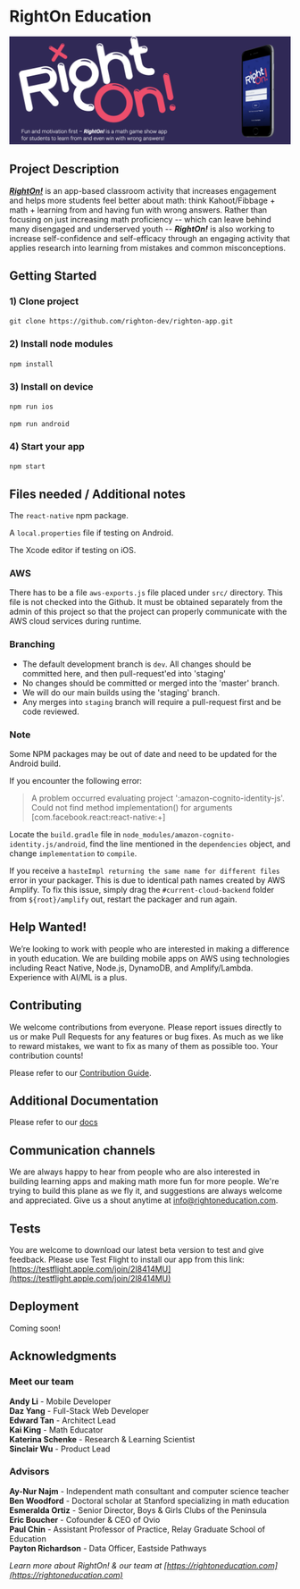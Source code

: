 # RightOn Education

[![](/assets/images/right_on_banner.png)](https://www.rightoneducation.com/)

## Project Description

[**_RightOn!_**](https://www.rightoneducation.com) is an app-based classroom activity that increases engagement and helps more students feel better about math: think Kahoot/Fibbage + math + learning from and having fun with wrong answers. Rather than focusing on just increasing math proficiency -- which can leave behind many disengaged and underserved youth -- **_RightOn!_** is also working to increase self-confidence and self-efficacy through an engaging activity that applies research into learning from mistakes and common misconceptions.

## Getting Started

### 1) Clone project

`git clone https://github.com/righton-dev/righton-app.git`

### 2) Install node modules

`npm install`

### 3) Install on device

`npm run ios`

`npm run android`

### 4) Start your app

`npm start`

## Files needed / Additional notes

The `react-native` npm package.

A `local.properties` file if testing on Android.

The Xcode editor if testing on iOS.

### AWS

There has to be a file `aws-exports.js` file placed under `src/` directory. This file is not checked into the Github. It must be obtained separately from the admin of this project so that the project can properly communicate with the AWS cloud services during runtime.

### Branching

- The default development branch is `dev`. All changes should be committed here, and then pull-request'ed into 'staging'
- No changes should be committed or merged into the 'master' branch.
- We will do our main builds using the 'staging' branch.
- Any merges into `staging` branch will require a pull-request first and be code reviewed.

### Note

Some NPM packages may be out of date and need to be updated for the Android build.

If you encounter the following error:

> A problem occurred evaluating project ':amazon-cognito-identity-js'.
> Could not find method implementation() for arguments [com.facebook.react:react-native:+]

Locate the `build.gradle` file in `node_modules/amazon-cognito-identity.js/android`, find the line mentioned in the `dependencies` object, and change `implementation` to `compile`.

If you receive a `hasteImpl returning the same name for different files` error in your packager. This is due to identical path names created by AWS Amplify. To fix this issue, simply drag the `#current-cloud-backend` folder from `${root}/amplify` out, restart the packager and run again.

## Help Wanted!

We’re looking to work with people who are interested in making a difference in youth education. We are building mobile apps on AWS using technologies including React Native, Node.js, DynamoDB, and Amplify/Lambda. Experience with AI/ML is a plus.

## Contributing

We welcome contributions from everyone. Please report issues directly to us or make Pull Requests for any features or bug fixes. As much as we like to reward mistakes, we want to fix as many of them as possible too. Your contribution counts!

Please refer to our [Contribution Guide](https://github.com/righton-dev/righton-app/tree/master/CONTRIBUTING.md).

## Additional Documentation

Please refer to our [docs](https://github.com/righton-dev/righton-app/tree/master/docs)

## Communication channels

We are always happy to hear from people who are also interested in building learning apps and making math more fun for more people. We're trying to build this plane as we fly it, and suggestions are always welcome and appreciated. Give us a shout anytime at info@rightoneducation.com.

## Tests

You are welcome to download our latest beta version to test and give feedback. Please use Test Flight to install our app from this link: [https://testflight.apple.com/join/2l8414MU](https://testflight.apple.com/join/2l8414MU)

## Deployment

Coming soon!

## Acknowledgments


### Meet our team

__Andy Li__ - Mobile Developer <br />
__Daz Yang__ - Full-Stack Web Developer <br />
__Edward Tan__ - Architect Lead <br />
__Kai King__ - Math Educator <br />
__Katerina Schenke__ - Research & Learning Scientist <br />
__Sinclair Wu__ - Product Lead <br />

### Advisors

__Ay-Nur Najm__ - Independent math consultant and computer science teacher <br />
__Ben Woodford__ - Doctoral scholar at Stanford specializing in math education <br />
__Esmeralda Ortiz__ - Senior Director, Boys & Girls Clubs of the Peninsula <br />
__Eric Boucher__ - Cofounder & CEO of Ovio <br />
__Paul Chin__ - Assistant Professor of Practice, Relay Graduate School of Education <br />
__Payton Richardson__ - Data Officer, Eastside Pathways <br />

*Learn more about RightOn! & our team at [https://rightoneducation.com](https://rightoneducation.com)*
